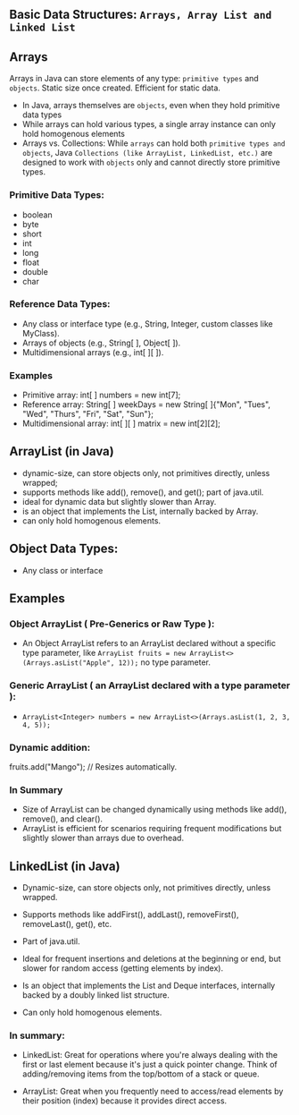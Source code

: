 
## Basic Data Structures: `Arrays, Array List and Linked List` 

## Arrays 
Arrays in Java can store elements of any type: 
`primitive types` and `objects`. 
Static size once created. Efficient for static data.

* In Java, arrays themselves are `objects`, even when they hold primitive data types
* While arrays can hold various types, a single array instance can only hold homogenous elements
* Arrays vs. Collections: While `arrays` can hold both `primitive types and objects`, 
Java `Collections (like ArrayList, LinkedList, etc.)` 
are designed to work with `objects` only and cannot 
directly store primitive types.

### Primitive Data Types:
* boolean
* byte
* short
* int
* long
* float
* double
* char

### Reference Data Types:
* Any class or interface type (e.g., String, Integer, custom classes like MyClass).
* Arrays of objects (e.g., String[ ], Object[ ]).
* Multidimensional arrays (e.g., int[ ][ ]).

### Examples
* Primitive array: int[ ] numbers = new int[7];
* Reference array: String[ ] weekDays = new String[ ]{"Mon", "Tues", "Wed", "Thurs", "Fri", "Sat", "Sun"};
* Multidimensional array: int[ ][ ] matrix = new int[2][2];

## ArrayList (in Java)
* dynamic-size, can store objects only, not primitives directly, unless wrapped;  
* supports methods like add(), remove(), and get(); 
part of java.util. 
* ideal for dynamic data but slightly slower than Array.
* is an object that implements the List,
  internally backed by Array.
* can only hold homogenous elements.

## Object Data Types:
* Any class or interface

## Examples
### Object ArrayList ( Pre-Generics or Raw Type ): 
* An Object ArrayList refers to an ArrayList declared without a specific type parameter, like 
 `ArrayList fruits = new ArrayList<>(Arrays.asList("Apple", 12));` no type parameter.
### Generic ArrayList ( an ArrayList declared with a type parameter ):
* `ArrayList<Integer> numbers = new ArrayList<>(Arrays.asList(1, 2, 3, 4, 5));`
### Dynamic addition: 
fruits.add("Mango"); // Resizes automatically.
### In Summary
* Size of ArrayList can be changed dynamically using methods like add(), remove(), and clear().
* ArrayList is efficient for scenarios requiring frequent modifications but slightly slower than arrays due to overhead.

## LinkedList (in Java)
* Dynamic-size, can store objects only, not primitives directly, unless wrapped.

* Supports methods like addFirst(), addLast(), removeFirst(), removeLast(), get(), etc.

* Part of java.util.

* Ideal for frequent insertions and deletions at the beginning or end, but slower for random access (getting elements by index).

* Is an object that implements the List and Deque interfaces, internally backed by a doubly linked list structure.

* Can only hold homogenous elements.

### In summary:

* LinkedList: Great for operations where you're always dealing with the first or last element because it's just a quick pointer change. Think of adding/removing items from the top/bottom of a stack or queue.

* ArrayList: Great when you frequently need to access/read elements by their position (index) because it provides direct access.
